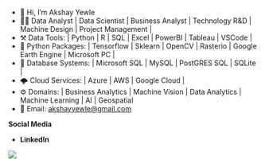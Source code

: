 - 👋 Hi, I’m Akshay Yewle 
- 🧑‍💻 Data Analyst | Data Scientist | Business Analyst | Technology R&D | Machine Design | Project Management |
- ⚒️ Data Tools: | Python | R | SQL | Excel | PowerBI | Tableau | VSCode |
- 🐍 Python Packages: | Tensorflow | Sklearn | OpenCV | Rasterio | Google Earth Engine | Microsoft PC | 
- 📀 Database Systems: | Microsoft SQL | MySQL | PostGRES SQL | SQLite | 
- 🌩️ Cloud Services: | Azure | AWS | Google Cloud |
- ⚙️ Domains: | Business Analytics | Machine Vision | Data Analytics | Machine Learning | AI | Geospatial 
- 📨 Email: akshayyewle@gmail.com

**Social Media**
- **LinkedIn**

![](https://komarev.com/ghpvc/?username=akshayyewle&color=dc143c&style=flat-square&label=PROFILE+VIEWS)


<!---
akshayyewle/akshayyewle is a ✨ special ✨ repository because its `README.md` (this file) appears on your GitHub profile.
You can click the Preview link to take a look at your changes.
--->

